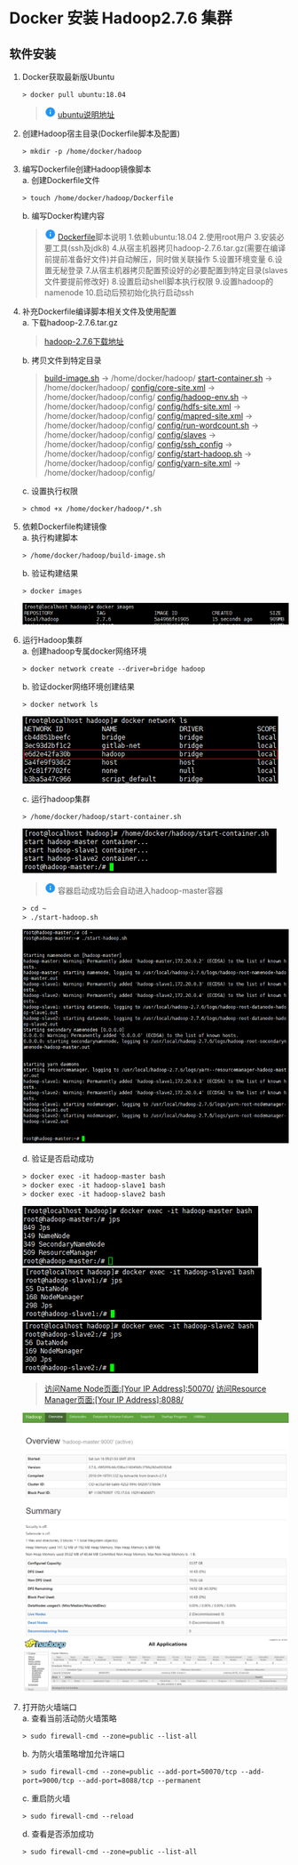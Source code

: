 # Docker 安装 Hadoop2.7.6 集群

## 软件安装

1.  Docker获取最新版Ubuntu<br>

    ```命令
    > docker pull ubuntu:18.04
    ```

    > ![info][info] [ubuntu说明地址][ubuntu地址]

2.  创建Hadoop宿主目录(Dockerfile脚本及配置)<br>

    ```命令
    > mkdir -p /home/docker/hadoop
    ```

3.  编写Dockerfile创建Hadoop镜像脚本<br>
    a. 创建Dockerfile文件<br>

    ```命令
    > touch /home/docker/hadoop/Dockerfile
    ```

    b. 编写Docker构建内容<br>

    > ![info][info] [Dockerfile](/files/07/Dockerfile)脚本说明
    > 1.依赖ubuntu:18.04
    > 2.使用root用户
    > 3.安装必要工具(ssh及jdk8)
    > 4.从宿主机器拷贝hadoop-2.7.6.tar.gz(需要在编译前提前准备好文件)并自动解压，同时做关联操作
    > 5.设置环境变量
    > 6.设置无秘登录
    > 7.从宿主机器拷贝配置预设好的必要配置到特定目录(slaves文件要提前修改好)
    > 8.设置启动shell脚本执行权限
    > 9.设置hadoop的namenode
    > 10.启动后预初始化执行启动ssh

4.  补充Dockerfile编译脚本相关文件及使用配置<br>
    a. 下载hadoop-2.7.6.tar.gz<br>

    > [hadoop-2.7.6下载地址](http://www.apache.org/dyn/closer.cgi/hadoop/common/hadoop-2.7.6/hadoop-2.7.6.tar.gz)

    b. 拷贝文件到特定目录<br>

    > [build-image.sh](files/07/build-image.sh) -> /home/docker/hadoop/
    > [start-container.sh](files/07/start-container.sh) -> /home/docker/hadoop/
    > [config/core-site.xml](files/07/config/core-site.xml) -> /home/docker/hadoop/config/
    > [config/hadoop-env.sh](files/07/config/hadoop-env.sh) -> /home/docker/hadoop/config/
    > [config/hdfs-site.xml](files/07/config/hdfs-site.xml) -> /home/docker/hadoop/config/
    > [config/mapred-site.xml](files/07/config/mapred-site.xml) -> /home/docker/hadoop/config/
    > [config/run-wordcount.sh](files/07/config/run-wordcount.sh) -> /home/docker/hadoop/config/
    > [config/slaves](files/07/config/slaves) -> /home/docker/hadoop/config/
    > [config/ssh_config](files/07/config/ssh_config) -> /home/docker/hadoop/config/
    > [config/start-hadoop.sh](files/07/config/start-hadoop.sh) -> /home/docker/hadoop/config/
    > [config/yarn-site.xml](files/07/config/yarn-site.xml) -> /home/docker/hadoop/config/

    c. 设置执行权限<br>

    ```命令
    > chmod +x /home/docker/hadoop/*.sh
    ```

5.  依赖Dockerfile构建镜像<br>
    a. 执行构建脚本<br>

    ```命令
    > /home/docker/hadoop/build-image.sh
    ```

    b. 验证构建结果<br>

    ```命令
    > docker images
    ```

    ![第5步-b](images/07_5_b_1.png)<br>

6.  运行Hadoop集群<br>
    a. 创建hadoop专属docker网络环境<br>

    ```命令
    > docker network create --driver=bridge hadoop
    ```

    b. 验证docker网络环境创建结果<br>

    ```命令
    > docker network ls
    ```

    ![第6步-b](images/07_6_b_1.png)<br>

    c. 运行hadoop集群<br>

    ```命令
    > /home/docker/hadoop/start-container.sh
    ```

    ![第6步-c-1](images/07_6_c_1.png)<br>

    > ![info][info] 容器启动成功后会自动进入hadoop-master容器

    ```命令
    > cd ~
    > ./start-hadoop.sh
    ```

    ![第6步-c-2](images/07_6_c_2.png)<br>

    d. 验证是否启动成功

    ```命令
    > docker exec -it hadoop-master bash
    > docker exec -it hadoop-slave1 bash
    > docker exec -it hadoop-slave2 bash
    ```

    ![第6步-d-1](images/07_6_d_1.png)<br>
    ![第6步-d-2](images/07_6_d_2.png)<br>
    ![第6步-d-3](images/07_6_d_3.png)<br>

    > [访问Name Node页面:\[Your IP Address\]:50070/](http://ep.cn:50070)
    > [访问Resource Manager页面:\[Your IP Address\]:8088/](http://ep.cn:8088)

    ![第6步-d-4](images/07_6_d_4.png)<br>
    ![第6步-d-5](images/07_6_d_5.png)<br>

7.  打开防火墙端口<br>
    a. 查看当前活动防火墙策略<br>

    ```命令
    > sudo firewall-cmd --zone=public --list-all
    ```

    b. 为防火墙策略增加允许端口<br>

    ```命令
    > sudo firewall-cmd --zone=public --add-port=50070/tcp --add-port=9000/tcp --add-port=8088/tcp --permanent
    ```

    c. 重启防火墙<br>

    ```命令
    > sudo firewall-cmd --reload
    ```

    d. 查看是否添加成功<br>

    ```命令
    > sudo firewall-cmd --zone=public --list-all
    ```

[info]: /images/info.png

[ubuntu地址]: https://hub.docker.com/_/ubuntu/
